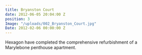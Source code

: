 ```yaml
---
title: Bryanston Court
date: 2012-06-05 20:04:00 Z
position: 3
Image: "/uploads/002_Bryanston_Court.jpg"
Date: 2012-02-06 00:00:00 Z
---
```


Hexagon have completed the comprehensive refurbishment of a Marylebone penthouse apartment.